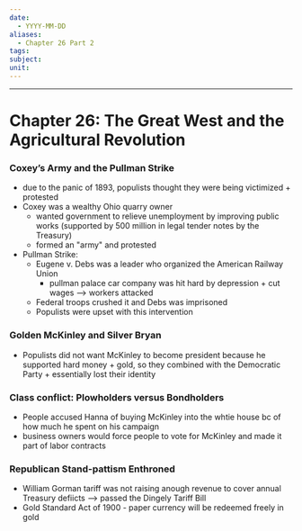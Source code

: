 ```yaml
---
date:
  - YYYY-MM-DD
aliases:
  - Chapter 26 Part 2
tags: 
subject: 
unit:
---
```


---
# Chapter 26: The Great West and the Agricultural Revolution

### Coxey’s Army and the Pullman Strike
* due to the panic of 1893, populists thought they were being victimized + protested
* Coxey was a wealthy Ohio quarry owner
	* wanted government to relieve unemployment by improving public works (supported by 500 million in legal tender notes by the Treasury)
	* formed an "army" and protested
* Pullman Strike:
	* Eugene v. Debs was a leader who organized the American Railway Union
		* pullman palace car company was hit hard by depression + cut wages --> workers attacked
	* Federal troops crushed it and Debs was imprisoned
	* Populists were upset with this intervention

### Golden McKinley and Silver Bryan
* Populists did not want McKinley to become president because he supported hard money + gold, so they combined with the Democratic Party + essentially lost their identity

### Class conflict: Plowholders versus Bondholders
* People accused Hanna of buying McKinley into the whtie house bc of how much he spent on his campaign
* business owners would force people to vote for McKinley and made it part of labor contracts

### Republican Stand-pattism Enthroned
* William Gorman tariff was not raising anough revenue to cover annual Treasury defiicts --> passed the Dingely Tariff Bill
* Gold Standard Act of 1900 - paper currency will be redeemed freely in gold
